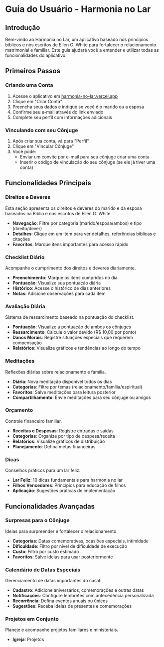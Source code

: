 # Guia do Usuário - Harmonia no Lar

## Introdução

Bem-vindo ao Harmonia no Lar, um aplicativo baseado nos princípios bíblicos e nos escritos de Ellen G. White para fortalecer o relacionamento matrimonial e familiar. Este guia ajudará você a entender e utilizar todas as funcionalidades do aplicativo.

## Primeiros Passos

### Criando uma Conta

1. Acesse o aplicativo em [harmonia-no-lar.vercel.app](https://harmonia-no-lar.vercel.app)
2. Clique em "Criar Conta"
3. Preencha seus dados e indique se você é o marido ou a esposa
4. Confirme seu e-mail através do link enviado
5. Complete seu perfil com informações adicionais

### Vinculando com seu Cônjuge

1. Após criar sua conta, vá para "Perfil"
2. Clique em "Vincular Cônjuge"
3. Você pode:
   - Enviar um convite por e-mail para seu cônjuge criar uma conta
   - Inserir o código de vinculação do seu cônjuge (se ele já tiver uma conta)

## Funcionalidades Principais

### Direitos e Deveres

Esta seção apresenta os direitos e deveres do marido e da esposa baseados na Bíblia e nos escritos de Ellen G. White.

- **Navegação**: Filtre por categoria (marido/esposa/ambos) e tipo (direito/dever)
- **Detalhes**: Clique em um item para ver detalhes, referências bíblicas e citações
- **Favoritos**: Marque itens importantes para acesso rápido

### Checklist Diário

Acompanhe o cumprimento dos direitos e deveres diariamente.

- **Preenchimento**: Marque os itens cumpridos no dia
- **Pontuação**: Visualize sua pontuação diária
- **Histórico**: Acesse o histórico de dias anteriores
- **Notas**: Adicione observações para cada item

### Avaliação Diária

Sistema de ressarcimento baseado na pontuação do checklist.

- **Pontuação**: Visualize a pontuação de ambos os cônjuges
- **Ressarcimento**: Calcule o valor devido (R$ 10,00 por ponto)
- **Danos Morais**: Registre situações especiais que requerem compensação
- **Relatórios**: Visualize gráficos e tendências ao longo do tempo

### Meditações

Reflexões diárias sobre relacionamento e família.

- **Diária**: Nova meditação disponível todos os dias
- **Categorias**: Filtre por temas (relacionamento/família/espiritual)
- **Favoritos**: Salve meditações para leitura posterior
- **Compartilhamento**: Envie meditações para seu cônjuge ou amigos

### Orçamento

Controle financeiro familiar.

- **Receitas e Despesas**: Registre entradas e saídas
- **Categorias**: Organize por tipo de despesa/receita
- **Relatórios**: Visualize gráficos de distribuição
- **Planejamento**: Defina metas financeiras

### Dicas

Conselhos práticos para um lar feliz.

- **Lar Feliz**: 10 dicas fundamentais para harmonia no lar
- **Filhos Vencedores**: Princípios para educação de filhos
- **Aplicação**: Sugestões práticas de implementação

## Funcionalidades Avançadas

### Surpresas para o Cônjuge

Ideias para surpreender e fortalecer o relacionamento.

- **Categorias**: Datas comemorativas, ocasiões especiais, intimidade
- **Dificuldade**: Filtro por nível de dificuldade de execução
- **Custo**: Filtro por custo estimado
- **Favoritos**: Salve ideias para usar posteriormente

### Calendário de Datas Especiais

Gerenciamento de datas importantes do casal.

- **Cadastro**: Adicione aniversários, comemorações e outras datas
- **Notificações**: Configure lembretes com antecedência personalizada
- **Recorrência**: Defina eventos anuais ou únicos
- **Sugestões**: Receba ideias de presentes e comemorações

### Projetos em Conjunto

Planeje e acompanhe projetos familiares e ministeriais.

- **Igreja**: Projetos